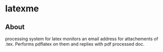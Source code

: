 # latexme

## About

processing system for latex
monitors an email address for attachements of .tex.  Performs pdflatex on them and replies with pdf processed doc.
